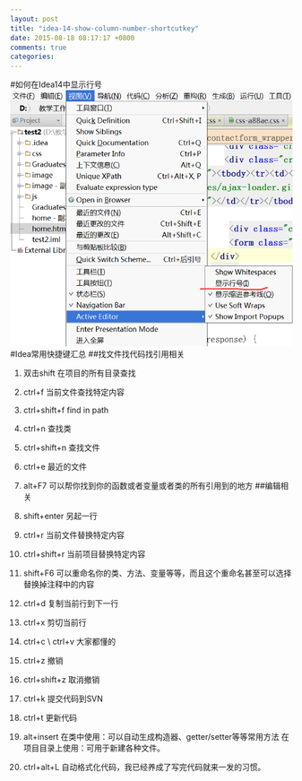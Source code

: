 ```yaml
---
layout: post
title: "idea-14-show-column-number-shortcutkey"
date: 2015-08-18 08:17:17 +0800
comments: true
categories: 
---
```

#如何在Idea14中显示行号
![显示行号](images/column-number.png)
#Idea常用快捷键汇总
##找文件找代码找引用相关
1. 双击shift   在项目的所有目录查找
2. ctrl+f    当前文件查找特定内容
3. ctrl+shift+f  find in path
4. ctrl+n    查找类
5. ctrl+shift+n 查找文件
6. ctrl+e 最近的文件
7. alt+F7
   可以帮你找到你的函数或者变量或者类的所有引用到的地方
   ##编辑相关

1. shift+enter 另起一行

2. ctrl+r 当前文件替换特定内容

3. ctrl+shift+r 当前项目替换特定内容

4. shift+F6 可以重命名你的类、方法、变量等等，而且这个重命名甚至可以选择替换掉注释中的内容

5. ctrl+d 复制当前行到下一行

6. ctrl+x 剪切当前行

7. ctrl+c \ ctrl+v 大家都懂的

8. ctrl+z 撤销

9. ctrl+shift+z 取消撤销

10. ctrl+k 提交代码到SVN

11. ctrl+t 更新代码

12. alt+insert
在类中使用：可以自动生成构造器、getter/setter等等常用方法
      在项目目录上使用：可用于新建各种文件。
13. ctrl+alt+L
      自动格式化代码，我已经养成了写完代码就来一发的习惯。

